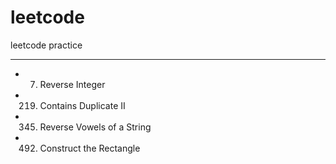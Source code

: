 # leetcode


leetcode practice

* * *

* 007. Reverse Integer
* 219. Contains Duplicate II
* 345. Reverse Vowels of a String
* 492. Construct the Rectangle

